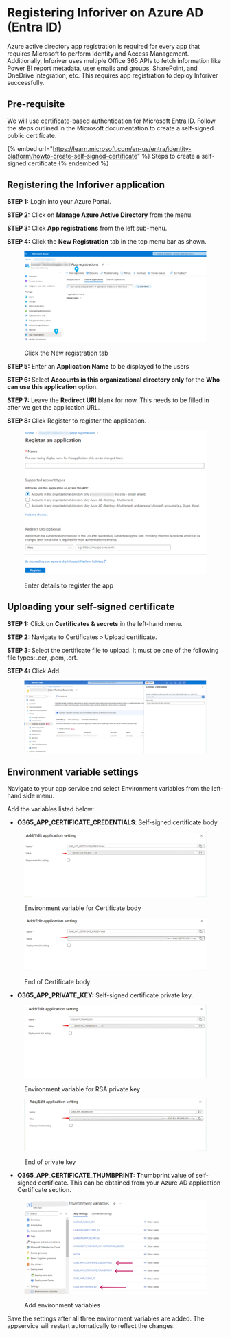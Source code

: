 # Registering Inforiver on Azure AD (Entra ID)

Azure active directory app registration is required for every app that requires Microsoft to perform Identity and Access Management. Additionally, Inforiver uses multiple Office 365 APIs to fetch information like Power BI report metadata, user emails and groups, SharePoint, and OneDrive integration, etc. This requires app registration to deploy Inforiver successfully.

## Pre-requisite

We will use certificate-based authentication for Microsoft Entra ID. Follow the steps outlined in the Microsoft documentation to create a self-signed public certificate.

{% embed url="https://learn.microsoft.com/en-us/entra/identity-platform/howto-create-self-signed-certificate" %}
Steps to create a self-signed certificate
{% endembed %}

## Registering the Inforiver application

**STEP 1:** Login into your Azure Portal.

**STEP 2:** Click on **Manage Azure Active Directory** from the menu.

**STEP 3:** Click **App registrations** from the left sub-menu.

**STEP 4:** Click the **New Registration** tab in the top menu bar as shown.

<figure><img src="../../.gitbook/assets/image (1).png" alt=""><figcaption><p>Click the New registration tab</p></figcaption></figure>

**STEP 5:** Enter an **Application Name** to be displayed to the users&#x20;

**STEP 6:** Select **Accounts in this organizational directory only** for the **Who can use this application** option.

**STEP 7:** Leave the **Redirect URI** blank for now. This needs to be filled in after we get the application URL.

**STEP 8:** Click Register to register the application.

<figure><img src="../../.gitbook/assets/image (1) (2).png" alt=""><figcaption><p>Enter details to register the app</p></figcaption></figure>

## Uploading your self-signed certificate

**STEP 1:** Click on **Certificates & secrets** in the left-hand menu.

**STEP 2:** Navigate to Certificates > Upload certificate.

**STEP 3:** Select the certificate file to upload. It must be one of the following file types: .cer, .pem, .crt.&#x20;

**STEP 4:** Click Add.

<figure><img src="../../.gitbook/assets/image (2).png" alt=""><figcaption></figcaption></figure>

## Environment variable settings

Navigate to your app service and select Environment variables from the left-hand side menu.

Add the variables listed below:

* **O365\_APP\_CERTIFICATE\_CREDENTIALS**: Self-signed certificate body.

<figure><img src="../../.gitbook/assets/image (5).png" alt=""><figcaption><p>Environment variable for Certificate body</p></figcaption></figure>

<figure><img src="../../.gitbook/assets/image (6).png" alt=""><figcaption><p>End of Certificate body</p></figcaption></figure>

* **O365\_APP\_PRIVATE\_KEY:** Self-signed certificate private key.

<figure><img src="../../.gitbook/assets/image (8).png" alt=""><figcaption><p>Environment variable for RSA private key</p></figcaption></figure>

<figure><img src="../../.gitbook/assets/image (9).png" alt=""><figcaption><p>End of private key</p></figcaption></figure>

* **O365\_APP\_CERTIFICATE\_THUMBPRINT: T**humbprint value of self-signed certificate. This can be obtained from your Azure AD application Certificate section.

<figure><img src="../../.gitbook/assets/image (3).png" alt=""><figcaption><p>Add environment variables</p></figcaption></figure>

Save the settings after all three environment variables are added. The appservice will restart automatically to reflect the changes.

